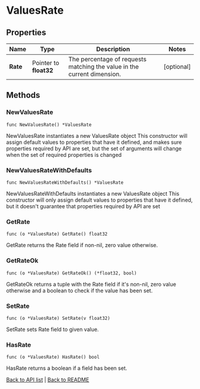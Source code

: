 # ValuesRate

## Properties

Name | Type | Description | Notes
------------ | ------------- | ------------- | -------------
**Rate** | Pointer to **float32** | The percentage of requests matching the value in the current dimension. | [optional] 

## Methods

### NewValuesRate

`func NewValuesRate() *ValuesRate`

NewValuesRate instantiates a new ValuesRate object
This constructor will assign default values to properties that have it defined,
and makes sure properties required by API are set, but the set of arguments
will change when the set of required properties is changed

### NewValuesRateWithDefaults

`func NewValuesRateWithDefaults() *ValuesRate`

NewValuesRateWithDefaults instantiates a new ValuesRate object
This constructor will only assign default values to properties that have it defined,
but it doesn't guarantee that properties required by API are set

### GetRate

`func (o *ValuesRate) GetRate() float32`

GetRate returns the Rate field if non-nil, zero value otherwise.

### GetRateOk

`func (o *ValuesRate) GetRateOk() (*float32, bool)`

GetRateOk returns a tuple with the Rate field if it's non-nil, zero value otherwise
and a boolean to check if the value has been set.

### SetRate

`func (o *ValuesRate) SetRate(v float32)`

SetRate sets Rate field to given value.

### HasRate

`func (o *ValuesRate) HasRate() bool`

HasRate returns a boolean if a field has been set.


[Back to API list](../README.md#documentation-for-api-endpoints) | [Back to README](../README.md)
